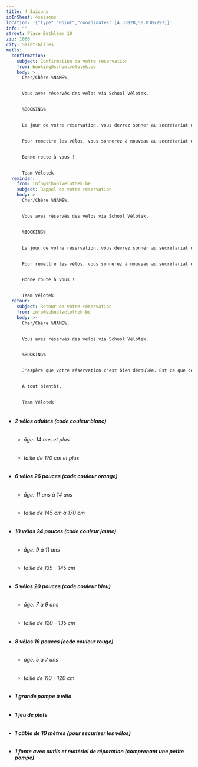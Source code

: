 ```yaml
---
title: 4 Saisons
idInSheet: 4saisons
location: '{"type":"Point","coordinates":[4.33828,50.8307297]}'
info: ""
street: Place Bethléem 10
zip: 1060
city: Saint-Gilles
mails:
  confirmation:
    subject: Confirmation de votre réservation
    from: booking@schoolvelotek.be
    body: >
      Cher/Chère %NAME%,


      Vous avez réservés des vélos via School Vélotek.


      %BOOKING%


      Le jour de votre réservation, vous devrez sonner au secrétariat de l’école 4 saisons (10 place Bethléem 1060 St Gilles). Veuillez décliner votre identité et le fait que vous venez pour la Vélotek. Vous irez chercher les clefs de la Vélotek au secrétariat de l’école, ressortirez de l’école pour vous diriger un peu plus bas sur la rue du Danemark. La porte donnant accès à la Vélotek se trouve sur la rue du Danemark deux portes plus bas que l’entrée de l’école. On peut lire au dessus de celle-ci: “Cité des jeunes”. Les vélos sont stockés dans un local sur la gauche environ 20 mètres plus loin dans le couloir. Un panneau Vélotek sur la porte indique que vous êtes bien au bon endroit. L'interrupteur de la lumière du local se situe sur la gauche 2 m après la porte. N’oubliez pas en sortant de bien éteindre la lumière du local et de fermer à clefs la porte du local ainsi que la porte donnant sur la rue. Vous remettrez ensuite les clefs au secrétariat avant de faire votre formation. 


      Pour remettre les vélos, vous sonnerez à nouveau au secrétariat de l’école pour chercher les clefs qui vous permettront de remettre les vélos. Une fois les vélos et le matériel remis, n’oubliez pas de bien éteindre la lumière du local et de fermer à clefs la porte du local ainsi que la porte donnant sur la rue. Vous remettrez ensuite les clefs au secrétariat. 


      Bonne route à vous ! 


      Team Vélotek
  reminder:
    from: info@schoolvelothek.be
    subject: Rappel de votre réservation
    body: >
      Cher/Chère %NAME%,


      Vous avez réservés des vélos via School Vélotek.


      %BOOKING%


      Le jour de votre réservation, vous devrez sonner au secrétariat de l’école 4 saisons (10 place Bethléem 1060 St Gilles). Veuillez décliner votre identité et le fait que vous venez pour la Vélotek. Vous irez chercher les clefs de la Vélotek au secrétariat de l’école, ressortirez de l’école pour vous diriger un peu plus bas sur la rue du Danemark. La porte donnant accès à la Vélotek se trouve sur la rue du Danemark deux portes plus bas que l’entrée de l’école. On peut lire au dessus de celle-ci: “Cité des jeunes”. Les vélos sont stockés dans un local sur la gauche environ 20 mètres plus loin dans le couloir. Un panneau Vélotek sur la porte indique que vous êtes bien au bon endroit. L'interrupteur de la lumière du local se situe sur la gauche 2 m après la porte. N’oubliez pas en sortant de bien éteindre la lumière du local et de fermer à clefs la porte du local ainsi que la porte donnant sur la rue. Vous remettrez ensuite les clefs au secrétariat avant de faire votre formation. 


      Pour remettre les vélos, vous sonnerez à nouveau au secrétariat de l’école pour chercher les clefs qui vous permettront de remettre les vélos. Une fois les vélos et le matériel remis, n’oubliez pas de bien éteindre la lumière du local et de fermer à clefs la porte du local ainsi que la porte donnant sur la rue. Vous remettrez ensuite les clefs au secrétariat. 


      Bonne route à vous ! 


      Team Vélotek
  retour:
    subject: Retour de votre réservation
    from: info@schoolvelothek.be
    body: >-
      Cher/Chère %NAME%,


      Vous avez réservés des vélos via School Vélotek.


      %BOOKING%


      J'espère que votre réservation c'est bien déroulée. Est ce que certains vélos ont eu des dégâts? Veuillez dans ce cas nous transmettre par retour de cet Email les numéros des vélos endommagés ainsi que les problèmes détectés pour que nous puissions au plus vite les réparer. 


      A tout bientôt.


      Team Vélotek
---
```

* ###### **2 vélos adultes (code couleur blanc)**

  * ###### âge: 14 ans et plus
  * ###### taille de 170 cm et plus
* ###### **6 vélos 26 pouces (code couleur orange)**

  * ###### âge: 11 ans à 14 ans
  * ###### taille de 145 cm à 170 cm
* ###### **10 vélos 24 pouces (code couleur jaune)**

  * ###### âge: 9 à 11 ans
  * ###### taille de 135 - 145 cm
* ###### **5 vélos 20 pouces (code couleur bleu)**

  * ###### âge: 7 à 9 ans
  * ###### taille de 120 - 135 cm
* ###### **8 vélos 16 pouces (code couleur rouge)**

  * ###### âge: 5 à 7 ans
  * ###### taille de 110 - 120 cm
* ###### **1 grande pompe à vélo**
* ###### **1 jeu de plots**
* ###### **1 câble de 10 mètres (pour sécuriser les vélos)**
* ###### **1 fonte avec outils et matériel de réparation (comprenant une petite pompe)**
